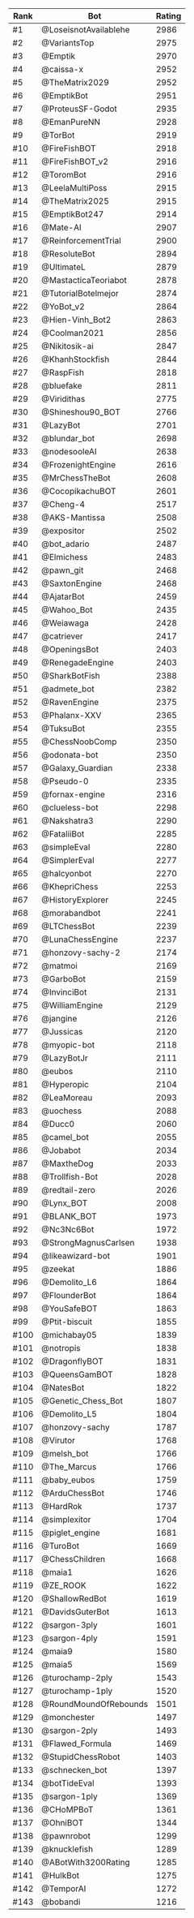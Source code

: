 Rank|Bot|Rating
---|---|---
#1|@LoseisnotAvailablehe|2986
#2|@VariantsTop|2975
#3|@Emptik|2970
#4|@caissa-x|2952
#5|@TheMatrix2029|2952
#6|@EmptikBot|2951
#7|@ProteusSF-Godot|2935
#8|@EmanPureNN|2928
#9|@TorBot|2919
#10|@FireFishBOT|2918
#11|@FireFishBOT_v2|2916
#12|@ToromBot|2916
#13|@LeelaMultiPoss|2915
#14|@TheMatrix2025|2915
#15|@EmptikBot247|2914
#16|@Mate-AI|2907
#17|@ReinforcementTrial|2900
#18|@ResoluteBot|2894
#19|@UltimateL|2879
#20|@MastacticaTeoriabot|2878
#21|@TutorialBotelmejor|2874
#22|@YoBot_v2|2864
#23|@Hien-Vinh_Bot2|2863
#24|@Coolman2021|2856
#25|@Nikitosik-ai|2847
#26|@KhanhStockfish|2844
#27|@RaspFish|2818
#28|@bluefake|2811
#29|@Viridithas|2775
#30|@Shineshou90_BOT|2766
#31|@LazyBot|2701
#32|@blundar_bot|2698
#33|@nodesooleAI|2638
#34|@FrozenightEngine|2616
#35|@MrChessTheBot|2608
#36|@CocopikachuBOT|2601
#37|@Cheng-4|2517
#38|@AKS-Mantissa|2508
#39|@expositor|2502
#40|@bot_adario|2487
#41|@Elmichess|2483
#42|@pawn_git|2468
#43|@SaxtonEngine|2468
#44|@AjatarBot|2459
#45|@Wahoo_Bot|2435
#46|@Weiawaga|2428
#47|@catriever|2417
#48|@OpeningsBot|2403
#49|@RenegadeEngine|2403
#50|@SharkBotFish|2388
#51|@admete_bot|2382
#52|@RavenEngine|2375
#53|@Phalanx-XXV|2365
#54|@TuksuBot|2355
#55|@ChessNoobComp|2350
#56|@odonata-bot|2350
#57|@Galaxy_Guardian|2338
#58|@Pseudo-0|2335
#59|@fornax-engine|2316
#60|@clueless-bot|2298
#61|@Nakshatra3|2290
#62|@FataliiBot|2285
#63|@simpleEval|2280
#64|@SimplerEval|2277
#65|@halcyonbot|2270
#66|@KhepriChess|2253
#67|@HistoryExplorer|2245
#68|@morabandbot|2241
#69|@LTChessBot|2239
#70|@LunaChessEngine|2237
#71|@honzovy-sachy-2|2174
#72|@matmoi|2169
#73|@GarboBot|2159
#74|@InvinciBot|2131
#75|@WilliamEngine|2129
#76|@jangine|2126
#77|@Jussicas|2120
#78|@myopic-bot|2118
#79|@LazyBotJr|2111
#80|@eubos|2110
#81|@Hyperopic|2104
#82|@LeaMoreau|2093
#83|@uochess|2088
#84|@Ducc0|2060
#85|@camel_bot|2055
#86|@Jobabot|2034
#87|@MaxtheDog|2033
#88|@Trollfish-Bot|2028
#89|@redtail-zero|2026
#90|@Lynx_BOT|2008
#91|@BLANK_BOT|1973
#92|@Nc3Nc6Bot|1972
#93|@StrongMagnusCarlsen|1938
#94|@likeawizard-bot|1901
#95|@zeekat|1886
#96|@Demolito_L6|1864
#97|@FlounderBot|1864
#98|@YouSafeBOT|1863
#99|@Ptit-biscuit|1855
#100|@michabay05|1839
#101|@notropis|1838
#102|@DragonflyBOT|1831
#103|@QueensGamBOT|1828
#104|@NatesBot|1822
#105|@Genetic_Chess_Bot|1807
#106|@Demolito_L5|1804
#107|@honzovy-sachy|1787
#108|@Virutor|1768
#109|@melsh_bot|1766
#110|@The_Marcus|1766
#111|@baby_eubos|1759
#112|@ArduChessBot|1746
#113|@HardRok|1737
#114|@simplexitor|1704
#115|@piglet_engine|1681
#116|@TuroBot|1669
#117|@ChessChildren|1668
#118|@maia1|1626
#119|@ZE_ROOK|1622
#120|@ShallowRedBot|1619
#121|@DavidsGuterBot|1613
#122|@sargon-3ply|1601
#123|@sargon-4ply|1591
#124|@maia9|1580
#125|@maia5|1569
#126|@turochamp-2ply|1543
#127|@turochamp-1ply|1520
#128|@RoundMoundOfRebounds|1501
#129|@monchester|1497
#130|@sargon-2ply|1493
#131|@Flawed_Formula|1469
#132|@StupidChessRobot|1403
#133|@schnecken_bot|1397
#134|@botTideEval|1393
#135|@sargon-1ply|1369
#136|@CHoMPBoT|1361
#137|@OhniBOT|1344
#138|@pawnrobot|1299
#139|@knucklefish|1289
#140|@ABotWith3200Rating|1285
#141|@HulkBot|1275
#142|@TemporAI|1272
#143|@bobandi|1216

